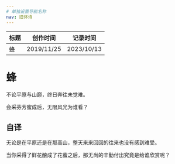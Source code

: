 ```yaml
---
# 单独设置导航名称
nav: 旧体诗
---
```


| 标题 | 创作时间   | 记录时间   |
| ---- | ---------- | ---------- |
| 蜂   | 2019/11/25 | 2023/10/13 |

# 蜂

不论平原与山巅，终日奔往未觉难。

会采芬芳蜜成后，无限风光为谁看？

## 自译

无论是在平原还是在那高山，整天来来回回的往来也没有感到难受。

当你采得了鲜花酿成了花蜜之后，那无尚的辛勤付出究竟是给谁欣赏呢？
